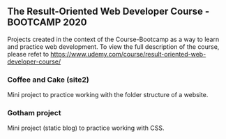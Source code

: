 ## The Result-Oriented Web Developer Course - BOOTCAMP 2020 

Projects created in the context of the Course-Bootcamp as a way to learn and practice web development. To view the full description of the course, please refet to https://www.udemy.com/course/result-oriented-web-developer-course/

### Coffee and Cake (site2)

Mini project to practice working with the folder structure of a website.

### Gotham project 

Mini project (static blog) to practice working with CSS.
